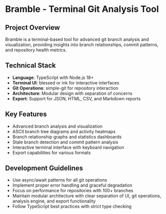 # Bramble - Terminal Git Analysis Tool

## Project Overview
Bramble is a terminal-based tool for advanced git branch analysis and visualization, providing insights into branch relationships, commit patterns, and repository health metrics.

## Technical Stack
- **Language**: TypeScript with Node.js 18+
- **Terminal UI**: blessed or ink for interactive interfaces
- **Git Operations**: simple-git for repository interaction
- **Architecture**: Modular design with separation of concerns
- **Export**: Support for JSON, HTML, CSV, and Markdown reports

## Key Features
- Advanced branch analysis and visualization
- ASCII branch tree diagrams and activity heatmaps
- Branch relationship graphs and statistics dashboards
- Stale branch detection and commit pattern analysis
- Interactive terminal interface with keyboard navigation
- Export capabilities for various formats

## Development Guidelines
- Use async/await patterns for all git operations
- Implement proper error handling and graceful degradation
- Focus on performance for repositories with 100+ branches
- Maintain modular architecture with clear separation of UI, git operations, analysis engine, and export functionality
- Follow TypeScript best practices with strict type checking
